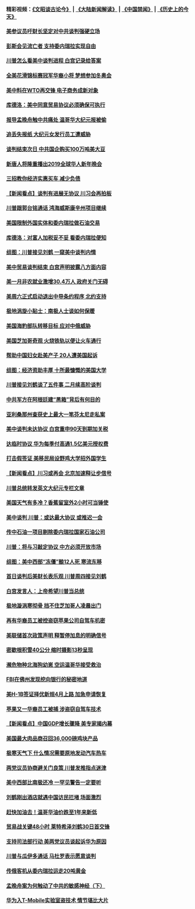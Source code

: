 #### 精彩视频：[《文昭谈古论今》](https://github.com/gfw-breaker/wenzhao) | [《大陆新闻解读》](https://github.com/gfw-breaker/ntdtv-comedy) | [《中国禁闻》](https://github.com/gfw-breaker/ntdtv-news) | [《历史上的今天》](https://github.com/gfw-breaker/today-in-history) 

#### [美参议员吁财长坚定对中共谈判强硬立场](../pages/nsc412/n11020440.md?t=02022130) 

#### [彭斯会见流亡者 支持委内瑞拉实现自由](../pages/nsc412/n11020031.md?t=02022130) 

#### [川普怎么看美中谈判进程 白宫记录给答案](../pages/nsc412/n11019682.md?t=02022130) 

#### [全美花滑锦标赛冠军华裔小将  梦想参加冬奥会](../pages/nsc412/n11019761.md?t=02022130) 

#### [美中料在WTO再交锋 电子商务成新对象](../pages/nsc412/n11018959.md?t=02022130) 

#### [库德洛：美中同意贸易协议必须确保可执行](../pages/nsc412/n11019036.md?t=02022130) 

#### [报导孟晚舟触中共痛处 温哥华大纪元报被偷](../pages/nsc412/n11019232.md?t=02022130) 

#### [追丢失报纸 大纪元女发行员工遭威胁](../pages/nsc412/n11019384.md?t=02022130) 

#### [谈判结束次日 中共国企购买100万吨美大豆](../pages/nsc412/n11019167.md?t=02022130) 

#### [新唐人将隆重播出2019全球华人新年晚会](../pages/nsc412/n11016043.md?t=02022130) 

#### [三招教你经济实惠买车 减少负债](../pages/nsc412/n11018732.md?t=02022130) 

#### [【新闻看点】谈判有进展无协议 川习会再拍板](../pages/nsc412/n11018718.md?t=02022130) 

#### [川普跟郭台铭通话 鸿海威斯康辛州项目继续](../pages/nsc412/n11018841.md?t=02022130) 

#### [美国限制外国实体和委内瑞拉做石油交易](../pages/nsc412/n11018353.md?t=02022130) 

#### [库德洛：对富人加税妥不妥 看委内瑞拉便知](../pages/nsc412/n11018735.md?t=02022130) 

#### [组图：川普接见刘鹤 一窥美中谈判内情](../pages/nsc412/n11018301.md?t=02022130) 

#### [美中贸易谈判结束 白宫声明披露八方面内容](../pages/nsc412/n11018681.md?t=02022130) 

#### [美一月非农就业激增30.4万人 政府关门无碍](../pages/nsc412/n11018450.md?t=02022130) 

#### [美周六正式启动退出中导条约程序 北约支持](../pages/nsc412/n11018405.md?t=02022130) 

#### [极地涡旋小贴士：南极人士谈如何保暖](../pages/nsc412/n11017984.md?t=02022130) 

#### [美国海豹部队转移目标 应对中俄威胁](../pages/nsc412/n11017801.md?t=02022130) 

#### [美国芝加哥奇观 火烧铁轨以便让火车通行](../pages/nsc412/n11017196.md?t=02022130) 

#### [帮助中国妇女赴美产子 20人遭美国起诉](../pages/nsc412/n11017068.md?t=02022130) 

#### [组图：经济资助丰厚 十所最慷慨的美国大学](../pages/nsc412/n11016519.md?t=02022130) 

#### [川普接见刘鹤谈了五件事 二月续高阶谈判](../pages/nsc412/n11016767.md?t=02022130) 

#### [中共军方在阿根廷建“黑箱”背后有何目的](../pages/nsc412/n11016689.md?t=02022130) 

#### [亚利桑那州查获史上最大一笔芬太尼走私案](../pages/nsc412/n11016442.md?t=02022130) 

#### [美中谈判未达协议 白宫重申90天到期加关税](../pages/nsc412/n11016604.md?t=02022130) 

#### [达临时协议 华为每季付高通1.5亿美元授权费](../pages/nsc412/n11016503.md?t=02022130) 

#### [打击假签证 美移民局设野鸡大学招外国学生](../pages/nsc412/n11016378.md?t=02022130) 

#### [【新闻看点】川习或再会 北京加速释让步信号](../pages/nsc412/n11016108.md?t=02022130) 

#### [川普总统转发英文大纪元专栏文章](../pages/nsc412/n11016258.md?t=02022130) 

#### [美国天气有多冷？香蕉留室外2小时可当锤使](../pages/nsc412/n11016264.md?t=02022130) 

#### [美中谈判 川普：或达最大协议 或推迟一会](../pages/nsc412/n11016270.md?t=02022130) 

#### [传中石油一项目剔除委内瑞拉国家石油公司](../pages/nsc412/n11015982.md?t=02022130) 

#### [川普：将与习敲定协议 中方必须开放市场](../pages/nsc412/n11015814.md?t=02022130) 

#### [组图：美中西部“冻僵”酿12人死 寒流东移](../pages/nsc412/n11015675.md?t=02022130) 

#### [首日谈判后美财长表乐观 川普周四接见刘鹤](../pages/nsc412/n11015436.md?t=02022130) 

#### [白宫发言人：上帝希望川普当总统](../pages/nsc412/n11015016.md?t=02022130) 

#### [极地漩涡寒彻骨 挡不住芝加哥人凌晨出门](../pages/nsc412/n11014521.md?t=02022130) 

#### [再有华裔员工被控盗窃苹果公司自驾车机密](../pages/nsc412/n11014629.md?t=02022130) 

#### [美联储首次政策声明 释暂停加息的明确信号](../pages/nsc412/n11013829.md?t=02022130) 

#### [密歇根积雪40公分 缩时摄影13秒呈现](../pages/nsc412/n11014064.md?t=02022130) 

#### [濒危物种北海狗幼崽 空运温哥华接受救治](../pages/nsc412/n11014164.md?t=02022130) 

#### [FBI在佛州发现挖向银行的秘密地道](../pages/nsc412/n11013871.md?t=02022130) 

#### [美H-1B签证择优新规4月上路 加急申请恢复](../pages/nsc412/n11013875.md?t=02022130) 

#### [苹果又一华裔员工被捕 涉盗窃自驾车技术](../pages/nsc412/n11013848.md?t=02022130) 

#### [【新闻看点】中国GDP增长骤降 美专家揭内幕](../pages/nsc412/n11013286.md?t=02022130) 

#### [美国最大肉品商召回36,000磅鸡块产品](../pages/nsc412/n11013738.md?t=02022130) 

#### [极寒天气下 什么情况需要原地发动汽车热车](../pages/nsc412/n11013707.md?t=02022130) 

#### [两党议员协商避关门良策 川普发推指点迷津](../pages/nsc412/n11013570.md?t=02022130) 

#### [美中西部比南极还冷 一罕见警告一定要听](../pages/nsc412/n11013490.md?t=02022130) 

#### [刘鹤刚出酒店就遇中国访民拦堵 场面激烈](../pages/nsc412/n11013477.md?t=02022130) 

#### [赶快加油去！温哥华油价跌至1年来新低](../pages/nsc412/n11013503.md?t=02022130) 

#### [贸易战关键48小时 莱特希泽刘鹤30日首交锋](../pages/nsc412/n11013347.md?t=02022130) 

#### [支持司法部行动 美两党议员谈起诉华为原因](../pages/nsc412/n11013467.md?t=02022130) 

#### [川普与瓜伊多通话 马杜罗表示愿意谈判](../pages/nsc412/n11013353.md?t=02022130) 

#### [传俄客机从委内瑞拉运走20吨黄金](../pages/nsc412/n11013224.md?t=02022130) 

#### [孟晚舟案为何触动了中共的敏感神经（下）](../pages/nsc412/n11008903.md?t=02022130) 

#### [华为入T-Mobile实验室盗技术 情节堪比大片](../pages/nsc412/n11011032.md?t=02022130) 

